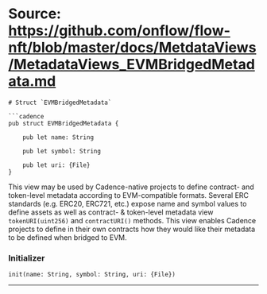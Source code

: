 # Source: https://github.com/onflow/flow-nft/blob/master/docs/MetdataViews/MetadataViews_EVMBridgedMetadata.md

```
# Struct `EVMBridgedMetadata`

```cadence
pub struct EVMBridgedMetadata {

    pub let name: String

    pub let symbol: String

    pub let uri: {File}
}
```

This view may be used by Cadence-native projects to define contract-
and token-level metadata according to EVM-compatible formats. Several
ERC standards (e.g. ERC20, ERC721, etc.) expose name and symbol values
to define assets as well as contract- & token-level metadata view
`tokenURI(uint256)` and `contractURI()` methods. This view enables
Cadence projects to define in their own contracts how they would like
their metadata to be defined when bridged to EVM.

### Initializer

```cadence
init(name: String, symbol: String, uri: {File}) 
```

---

```